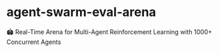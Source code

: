 # agent-swarm-eval-arena
🏟️ Real-Time Arena for Multi-Agent Reinforcement Learning with 1000+ Concurrent Agents
